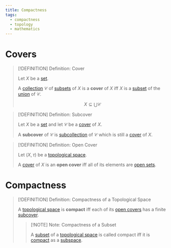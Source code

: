 ```yaml
---
title: Compactness
tags:
  - compactness
  - topology
  - mathematics
---
```


# Covers

>[!DEFINITION] Definition: Cover
>
>Let $X$ be a [set](../../Set%20Theory/Sets.md).
>
>A [collection](../../Set%20Theory/Collections/Collections.md) $\mathcal{C}$ of [subsets](../../Set%20Theory/Sets.md) of $X$ is a **cover** of $X$ iff $X$ is a [subset](../../Set%20Theory/Sets.md) of the [union](../../Set%20Theory/Collections/Operations%20with%20Collections.md) of $\mathcal{C}$.
>
>$$
>X \subseteq \bigcup \mathcal{C}
>$$
>

>[!DEFINITION] Definition: Subcover
>
>Let $X$ be a [set](../../Set%20Theory/Sets.md) and let $\mathcal{C}$ be a [cover](./index.md#covers) of $X$.
>
>A **subcover** of $\mathcal{C}$ is [subcollection](../../Set%20Theory/Collections/Collections.md) of $\mathcal{C}$ which is still a [cover](./index.md#covers) of $X$.
>

>[!DEFINITION] Definition: Open Cover
>
>Let $(X, \tau)$ be a [topological space](../Topological%20Spaces/index.md).
>
>A [cover](./index.md#covers) of $X$ is an **open cover** iff all of its elements are [open sets](../Topological%20Spaces/Open%20Sets.md).
>

# Compactness

>[!DEFINITION] Definition: Compactness of a Topological Space
>
>A [topological space](../Topological%20Spaces/index.md) is **compact** iff each of its [open covers](./index.md#covers) has a finite [subcover](./index.md#covers).
>
>>[!NOTE] Note: Compactness of a Subset
>>
>>A [subset](../../Set%20Theory/Sets.md) of a [topological space](../Topological%20Spaces/index.md) is called compact iff it is [compact](/index.md#compactness) as a [subspace](../Topological%20Subspaces.md).
>>
>


